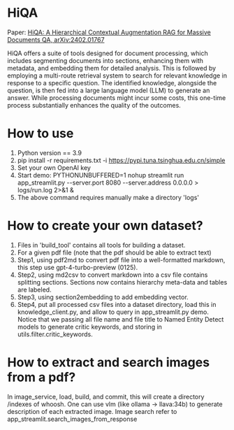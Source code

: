 # HiQA
Paper: [HiQA: A Hierarchical Contextual Augmentation RAG for Massive Documents QA, arXiv:2402.01767](https://arxiv.org/abs/2402.01767)


HiQA offers a suite of tools designed for document processing, which includes segmenting documents into sections, enhancing them with metadata, and embedding them for detailed analysis. 
This is followed by employing a multi-route retrieval system to search for relevant knowledge in response to a specific question. 
The identified knowledge, alongside the question, is then fed into a large language model (LLM) to generate an answer. 
While processing documents might incur some costs, this one-time process substantially enhances the quality of the outcomes.  

# How to use
1. Python version == 3.9
2. pip install -r requirements.txt -i https://pypi.tuna.tsinghua.edu.cn/simple
3. Set your own OpenAI key
4. Start demo: PYTHONUNBUFFERED=1 nohup streamlit run app_streamlit.py --server.port 8080 --server.address 0.0.0.0 > logs/run.log 2>&1 &
5. The above command requires manually make a directory 'logs' 

# How to create your own dataset?
1. Files in 'build_tool' contains all tools for building a dataset.
2. For a given pdf file (note that the pdf should be able to extract text)
3. Step1, using pdf2md to convert pdf file into a well-formatted markdown, this step use gpt-4-turbo-preview (0125).
4. Step2, using md2csv to convert markdown into a csv file contains splitting sections. Sections now contains hierarchy meta-data and tables are labeled.
5. Step3, using section2embedding to add embedding vector.
6. Step4, put all processed csv files into a dataset directory, load this in knowledge_client.py, and allow to query in app_streamlit.py demo.
Notice that we passing all file name and file title to Named Entity Detect models to generate critic keywords, and storing in utils.filter.critic_keywords. 

# How to extract and search images from a pdf?
In image_service, load, build, and commit, this will create a directory /indexes of whoosh.
One can use vlm (like ollama -> llava:34b) to generate description of each extracted image.
Image search refer to app_streamlit.search_images_from_response
